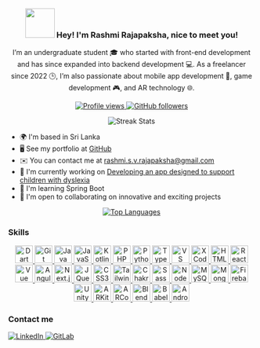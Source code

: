 <h3 align="center">
  <img src="https://user-images.githubusercontent.com/18350557/176309783-0785949b-9127-417c-8b55-ab5a4333674e.gif" width="60"/> 
  Hey! I'm Rashmi Rajapaksha, nice to meet you!
</h3>

<p align="center">
  I’m an undergraduate student 🎓 who started with front-end development and has since expanded into backend development 💻. As a freelancer since 2022 🕒, I’m also passionate about mobile app development 📱, game development 🎮, and AR technology 🌐.
</p>

<p align="center">
  <a href="https://www.github.com/RashSVR" target="_blank" rel="noreferrer">
    <img src="https://img.shields.io/github/followers/RashSVR?label=Profile%20views&style=for-the-badge&color=0891b2&labelColor=1c1917" alt="Profile views" />
  </a>
  <a href="https://www.github.com/RashSVR" target="_blank" rel="noreferrer">
    <img src="https://img.shields.io/github/followers/RashSVR?logo=github&style=for-the-badge&color=0891b2&labelColor=1c1917" alt="GitHub followers" />
  </a>
</p>

<p align="center">
  <img src="https://github-readme-streak-stats.herokuapp.com/?user=rash933&theme=dark" alt="Streak Stats" />
</p>

<ul>
  <li>🌍 I'm based in Sri Lanka</li>
  <li>🖥️ See my portfolio at <a href="http://github.com/RashSVR" target="_blank" rel="noreferrer">GitHub</a></li>
  <li>✉️ You can contact me at <a href="mailto:rashmi.s.v.rajapaksha@gmail.com">rashmi.s.v.rajapaksha@gmail.com</a></li>
  <li>🚀 I'm currently working on <a href="http://github.com/RashSVR" target="_blank" rel="noreferrer">Developing an app designed to support children with dyslexia</a></li>
  <li>🧠 I'm learning Spring Boot</li>
  <li>🤝 I'm open to collaborating on innovative and exciting projects</li>
</ul>

<p align="center">
 <a href="https://github.com/RashSVR" align="left"><img src="https://github-readme-stats.vercel.app/api/top-langs/?username=RashSVR&langs_count=10&title_color=0891b2&text_color=ffffff&icon_color=ffffff&bg_color=1c1917&hide_border=true&locale=en&custom_title=Top%40%Languages" alt="Top Languages" /></a>
</p>

<h3>Skills</h3>

<p align="center">
  <a href="https://dart.dev/" target="_blank" rel="noreferrer">
    <img src="https://img.icons8.com/color/36/000000/dart.png" width="36" height="36" alt="Dart" />
  </a>
  <a href="https://git-scm.com/" target="_blank" rel="noreferrer">
    <img src="https://img.icons8.com/color/36/000000/git.png" width="36" height="36" alt="Git" />
  </a>
  <a href="https://www.oracle.com/java/" target="_blank" rel="noreferrer">
    <img src="https://img.icons8.com/color/36/000000/java-coffee-cup-logo.png" width="36" height="36" alt="Java" />
  </a>
  <a href="https://developer.mozilla.org/en-US/docs/Web/JavaScript" target="_blank" rel="noreferrer">
    <img src="https://img.icons8.com/color/36/000000/javascript.png" width="36" height="36" alt="JavaScript" />
  </a>
  <a href="https://kotlinlang.org/" target="_blank" rel="noreferrer">
    <img src="https://img.icons8.com/color/36/000000/kotlin.png" width="36" height="36" alt="Kotlin" />
  </a>
  <a href="https://www.php.net/" target="_blank" rel="noreferrer">
    <img src="https://img.icons8.com/color/36/000000/php.png" width="36" height="36" alt="PHP" />
  </a>
  <a href="https://www.python.org/" target="_blank" rel="noreferrer">
    <img src="https://img.icons8.com/color/36/000000/python.png" width="36" height="36" alt="Python" />
  </a>
  <a href="https://www.typescriptlang.org/" target="_blank" rel="noreferrer">
    <img src="https://img.icons8.com/color/36/000000/typescript.png" width="36" height="36" alt="TypeScript" />
  </a>
  <a href="https://code.visualstudio.com/" target="_blank" rel="noreferrer">
    <img src="https://img.icons8.com/color/36/000000/visual-studio-code-2019.png" width="36" height="36" alt="VS Code" />
  </a>
  <a href="https://www.xcode.com" target="_blank" rel="noreferrer">
    <img src="https://img.icons8.com/color/36/000000/xcode.png" width="36" height="36" alt="XCode" />
  </a>
  <a href="https://developer.mozilla.org/en-US/docs/Glossary/HTML5" target="_blank" rel="noreferrer">
    <img src="https://img.icons8.com/color/36/000000/html-5.png" width="36" height="36" alt="HTML5" />
  </a>
  <a href="https://reactjs.org/" target="_blank" rel="noreferrer">
    <img src="https://img.icons8.com/color/36/000000/react-native.png" width="36" height="36" alt="React" />
  </a>
  <a href="https://vuejs.org/" target="_blank" rel="noreferrer">
    <img src="https://img.icons8.com/color/36/000000/vue-js.png" width="36" height="36" alt="Vue" />
  </a>
  <a href="https://angular.io/" target="_blank" rel="noreferrer">
    <img src="https://img.icons8.com/color/36/000000/angularjs.png" width="36" height="36" alt="Angular" />
  </a>
  <a href="https://nextjs.org/docs" target="_blank" rel="noreferrer">
    <img src="https://img.icons8.com/color/36/5A545A/nextjs.png" width="36" height="36" alt="Next.js" />
  </a>
  <a href="https://jquery.com/" target="_blank" rel="noreferrer">
    <img src="https://img.icons8.com/ios/36/ffffff/jquery.png" width="36" height="36" alt="JQuery" />
  </a>
  <a href="https://www.w3.org/TR/CSS/#css" target="_blank" rel="noreferrer">
    <img src="https://img.icons8.com/color/36/000000/css3.png" width="36" height="36" alt="CSS3" />
  </a>
  <a href="https://tailwindcss.com/" target="_blank" rel="noreferrer">
    <img src="https://img.icons8.com/color/36/000000/tailwindcss.png" width="36" height="36" alt="TailwindCSS" />
  </a>
  <a href="https://chakra-ui.com/" target="_blank" rel="noreferrer">
    <img src="https://img.icons8.com/color/36/000000/chakra-ui.png" width="36" height="36" alt="Chakra UI" />
  </a>
  <a href="https://sass-lang.com/" target="_blank" rel="noreferrer">
    <img src="https://img.icons8.com/color/36/000000/sass.png" width="36" height="36" alt="Sass" />
  </a>
  <a href="https://nodejs.org/en/" target="_blank" rel="noreferrer">
    <img src="https://img.icons8.com/color/36/000000/nodejs.png" width="36" height="36" alt="NodeJS" />
  </a>
  <a href="https://www.mysql.com/" target="_blank" rel="noreferrer">
    <img src="https://img.icons8.com/color/36/000000/mysql.png" width="36" height="36" alt="MySQL" />
  </a>
  <a href="https://www.mongodb.com/" target="_blank" rel="noreferrer">
    <img src="https://img.icons8.com/color/36/000000/mongodb.png" width="36" height="36" alt="MongoDB" />
  </a>
  <a href="https://firebase.google.com/" target="_blank" rel="noreferrer">
    <img src="https://img.icons8.com/color/36/000000/firebase.png" width="36" height="36" alt="Firebase" />
  </a>
<a href="https://unity.com/" target="_blank" rel="noreferrer">
  <img src="https://img.icons8.com/color/36/000000/unity.png" width="36" height="36" alt="Unity" />
</a>

<a href="https://developer.apple.com/arkit/" target="_blank" rel="noreferrer">
  <img src="https://img.icons8.com/ios/36/000000/arkit.png" width="36" height="36" alt="ARKit" />
</a>

<a href="https://developers.google.com/ar" target="_blank" rel="noreferrer">
  <img src="https://img.icons8.com/material-outlined/36/000000/ar.png" width="36" height="36" alt="ARCore" />
</a>

<a href="https://www.blender.org/" target="_blank" rel="noreferrer">
  <img src="https://img.icons8.com/material-outlined/36/000000/blender.png" width="36" height="36" alt="Blender" />
</a>

<a href="https://babeljs.io/" target="_blank" rel="noreferrer">
  <img src="https://img.icons8.com/material-outlined/36/000000/babel.png" width="36" height="36" alt="Babel" />
</a>
<a href="https://developer.android.com/" target="_blank" rel="noreferrer">
  <img src="https://img.icons8.com/color/36/000000/android-os.png" width="36" height="36" alt="Android" />
</a>
  
</p>


<h3 align="left">Contact me</h3>

<p align="left">
  <a href="https://linkedin.com/in/rashmi-rajapaksha-rashsvr" target="_blank" rel="noreferrer">
    <img src="https://img.shields.io/badge/LinkedIn-Rashmi%20Rajapaksha-%230A66C2?style=for-the-badge&logo=linkedin&logoColor=white" alt="LinkedIn" />
  </a>
  <a href="https://gitlab.com/rashmi-rajapaksha" target="_blank" rel="noreferrer">
    <img src="https://img.shields.io/badge/GitLab-Rashmi%20Rajapaksha-%23181717?style=for-the-badge&logo=gitlab&logoColor=white" alt="GitLab" />
  </a>
</p>
